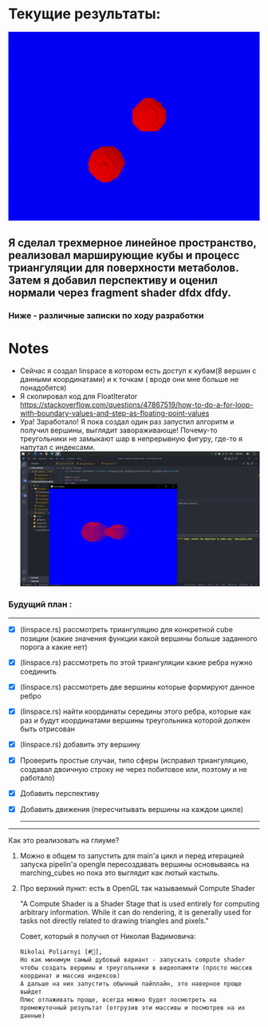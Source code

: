 

# Текущие результаты:

![img](LightPerspectiveResults.gif)

## Я сделал трехмерное линейное пространство, реализовал марширующие кубы и процесс триангуляции для поверхности метаболов. Затем я добавил перспективу и оценил нормали через fragment shader dfdx dfdy.


### Ниже - различные записки по ходу разработки


# Notes
- Сейчас я создал linspace в котором есть доступ к кубам(8 вершин с данными координатами) и к точкам ( вроде они мне больше не понадобятся)
- Я скопировал код для FloatIterator https://stackoverflow.com/questions/47867519/how-to-do-a-for-loop-with-boundary-values-and-step-as-floating-point-values
- Ура! Заработало! Я пока создал один раз запустил алгоритм и получил вершины, выглядит завораживающе! Почему-то треугольники не замыкают шар в непрерывную фигуру, где-то я напутал с индексами. <img src="intermediateResults.jpg" alt="Picture"/>
### Будущий план :
---
* [x] (linspace.rs) рассмотреть триангуляцию для конкретной cube позиции (какие значения функции какой вершины больше заданного порога а какие нет)
* [x] (linspace.rs) рассмотреть по этой триангуляции какие ребра нужно соединить
* [x] (linspace.rs) рассмотреть две вершины которые формируют данное ребро
* [x] (linspace.rs) найти координаты середины этого ребра, которые как раз и будут координатами вершины треугольника которой должен быть отрисован
* [x] (linspace.rs) добавить эту вершину
* [x] Проверить простые случаи, типо сферы (исправил триангуляцию, создавал двоичную строку не через побитовое или, поэтому и не работало)
* [x] Добавить перспективу 
* [x] Добавить движения (пересчитывать вершины на каждом цикле)
  
  ----



-----
Как это реализовать на глиуме?

 1. Можно в общем то запустить для main'а цикл и перед итерацией запуска pipelin'а openglя пересоздавать вершины основываясь на marching_cubes но пока это выглядит как лютый кастыль.
 2. Про верхний пункт: есть в OpenGL так называемый Compute Shader 
   
    "A Compute Shader is a Shader Stage that is used entirely for computing arbitrary information. While it can do rendering, it is generally used for tasks not directly related to drawing triangles and pixels." 

    Совет, который я получил от Николая Вадимовича: 
    ```
    Nikolai Poliarnyi [#🦄], 
    Но как минимум самый дубовый вариант - запускать compute shader чтобы создать вершины и треугольники в видеопамяти (просто массив координат и массив индексов)
    А дальше на них запустить обычный пайплайн, это наверное проще выйдет
    Плюс отлаживать проще, всегда можно будет посмотреть на промежуточный результат (отгрузив эти массивы и посмотрев на их данные)
    ```
